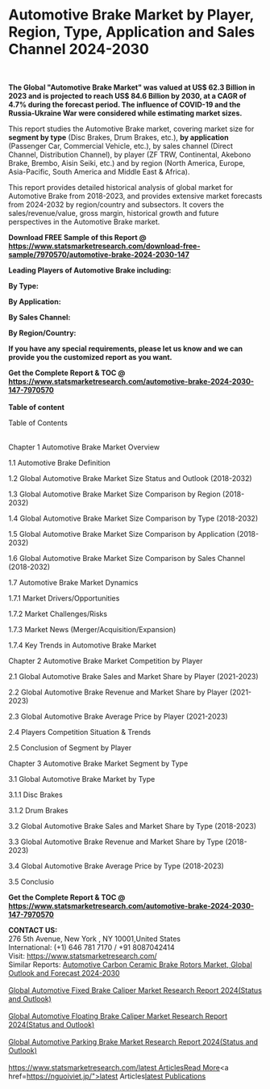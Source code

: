 <h1>Automotive Brake Market by Player, Region, Type, Application and Sales Channel 2024-2030</h1><br/><p><strong>The Global "Automotive Brake Market" was valued at US$ 62.3 Billion in 2023 and is projected to reach US$ 84.6 Billion by 2030, at a <strong>CAGR</strong> of 4.7% during the forecast period. The influence of COVID-19 and the Russia-Ukraine War were considered while estimating market sizes.</strong></p><p>This report studies the Automotive Brake market, covering market size for <strong>segment by type</strong> (Disc Brakes, Drum Brakes, etc.), <strong>by application</strong> (Passenger Car, Commercial Vehicle, etc.), by sales channel (Direct Channel, Distribution Channel), by player (ZF TRW, Continental, Akebono Brake, Brembo, Aisin Seiki, etc.) and by region (North America, Europe, Asia-Pacific, South America and Middle East & Africa).</p><p>This report provides detailed historical analysis of global market for Automotive Brake from 2018-2023, and provides extensive market forecasts from 2024-2032 by region/country and subsectors. It covers the sales/revenue/value, gross margin, historical growth and future perspectives in the Automotive Brake market.</p><p><strong>Download FREE Sample of this Report @ <a href="https://www.statsmarketresearch.com/download-free-sample/7970570/automotive-brake-2024-2030-147">https://www.statsmarketresearch.com/download-free-sample/7970570/automotive-brake-2024-2030-147</a></strong></p><p><strong>Leading Players of Automotive Brake including:</strong></p><p><strong>By Type:</strong></p><p><strong><strong>By Application</strong>:</strong></p><p><strong>By Sales Channel:</strong></p><p><strong>By Region/Country:</strong></p><p><strong>If you have any special requirements, please let us know and we can provide you the customized report as you want.</strong></p><div><b>Get the Complete Report & TOC @ <a href="https://www.statsmarketresearch.com/automotive-brake-2024-2030-147-7970570">https://www.statsmarketresearch.com/automotive-brake-2024-2030-147-7970570</a></b></div><br><b>Table of content</b><p>Table of Contents<br />
 
 <br />
 
 Chapter 1 Automotive Brake Market Overview<br />
 
  1.1 Automotive Brake Definition<br />
 
  1.2 Global Automotive Brake Market Size Status and Outlook (2018-2032)<br />
 
  1.3 Global Automotive Brake Market Size Comparison by Region (2018-2032)<br />
 
  1.4 Global Automotive Brake Market Size Comparison by Type (2018-2032)<br />
 
  1.5 Global Automotive Brake Market Size Comparison by Application (2018-2032)<br />
 
  1.6 Global Automotive Brake Market Size Comparison by Sales Channel (2018-2032)<br />
 
  1.7 Automotive Brake Market Dynamics<br />
 
  1.7.1 Market Drivers/Opportunities<br />
 
  1.7.2 Market Challenges/Risks<br />
 
  1.7.3 Market News (Merger/Acquisition/Expansion)<br />
 
  1.7.4 Key Trends in Automotive Brake Market<br />
 
 Chapter 2 Automotive Brake Market Competition by Player<br />
 
  2.1 Global Automotive Brake Sales and Market Share by Player (2021-2023)<br />
 
  2.2 Global Automotive Brake Revenue and Market Share by Player (2021-2023)<br />
 
  2.3 Global Automotive Brake Average Price by Player (2021-2023)<br />
 
  2.4 Players Competition Situation & Trends<br />
 
  2.5 Conclusion of Segment by Player<br />
 
 Chapter 3 Automotive Brake Market Segment by Type<br />
 
  3.1 Global Automotive Brake Market by Type<br />
 
  3.1.1 Disc Brakes<br />
 
  3.1.2 Drum Brakes<br />
 
  3.2 Global Automotive Brake Sales and Market Share by Type (2018-2023)<br />
 
  3.3 Global Automotive Brake Revenue and Market Share by Type (2018-2023)<br />
 
  3.4 Global Automotive Brake Average Price by Type (2018-2023)<br />
 
  3.5 Conclusio<br><div><b>Get the Complete Report & TOC @ <a href="https://www.statsmarketresearch.com/automotive-brake-2024-2030-147-7970570">https://www.statsmarketresearch.com/automotive-brake-2024-2030-147-7970570</a></b></div></p> <b>CONTACT US:</b><br>276 5th Avenue, New York , NY 10001,United States<br>International: (+1) 646 781 7170 / +91 8087042414<br>Visit: <a href="https://www.statsmarketresearch.com/">https://www.statsmarketresearch.com/</a><br>Similar Reports: <a href="https://www.statsmarketresearch.com/automotive-brake-2024-2030-147-7970570">Automotive Carbon Ceramic Brake Rotors Market, Global Outlook and Forecast 2024-2030</a><br/><br/><a href="https://www.statsmarketresearch.com/automotive-brake-2024-2030-147-7970570">Global Automotive Fixed Brake Caliper Market Research Report 2024(Status and Outlook)</a><br/><br/><a href="https://www.statsmarketresearch.com/automotive-brake-2024-2030-147-7970570">Global Automotive Floating Brake Caliper Market Research Report 2024(Status and Outlook)</a><br/><br/><a href="https://www.statsmarketresearch.com/automotive-brake-2024-2030-147-7970570">Global Automotive Parking Brake Market Research Report 2024(Status and Outlook)</a><br/><br/><a href="https://gyeongbokgung.com">https://www.statsmarketresearch.com/</a><a href="https://hallyeomaritime.com">latest Articles</a><a href="https://jingwansa.com">Read More</a><a href=https://nguoiviet.jp/">latest Articles</a><a href="https://www.intelmarketresearch.com/">latest Publications</a>